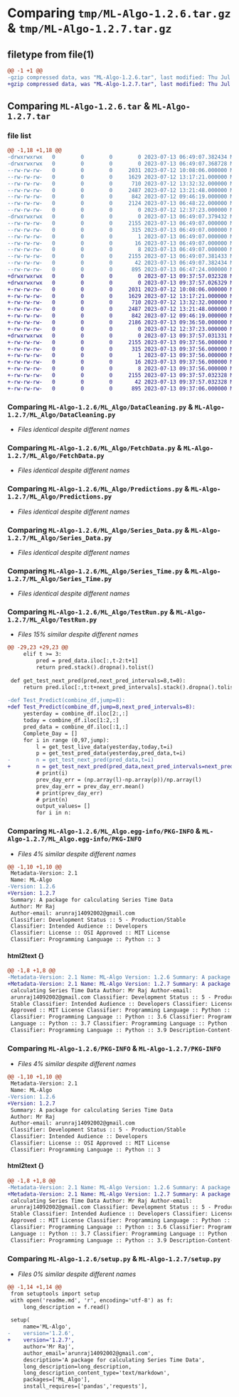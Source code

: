 # Comparing `tmp/ML-Algo-1.2.6.tar.gz` & `tmp/ML-Algo-1.2.7.tar.gz`

## filetype from file(1)

```diff
@@ -1 +1 @@
-gzip compressed data, was "ML-Algo-1.2.6.tar", last modified: Thu Jul 13 06:49:07 2023, max compression
+gzip compressed data, was "ML-Algo-1.2.7.tar", last modified: Thu Jul 13 09:37:57 2023, max compression
```

## Comparing `ML-Algo-1.2.6.tar` & `ML-Algo-1.2.7.tar`

### file list

```diff
@@ -1,18 +1,18 @@
-drwxrwxrwx   0        0        0        0 2023-07-13 06:49:07.382434 ML-Algo-1.2.6/
-drwxrwxrwx   0        0        0        0 2023-07-13 06:49:07.368728 ML-Algo-1.2.6/ML_Algo/
--rw-rw-rw-   0        0        0     2031 2023-07-12 10:08:06.000000 ML-Algo-1.2.6/ML_Algo/DataCleaning.py
--rw-rw-rw-   0        0        0     1629 2023-07-12 13:17:21.000000 ML-Algo-1.2.6/ML_Algo/FetchData.py
--rw-rw-rw-   0        0        0      710 2023-07-12 13:32:32.000000 ML-Algo-1.2.6/ML_Algo/Predictions.py
--rw-rw-rw-   0        0        0     2487 2023-07-12 13:21:48.000000 ML-Algo-1.2.6/ML_Algo/Series_Data.py
--rw-rw-rw-   0        0        0      842 2023-07-12 09:46:19.000000 ML-Algo-1.2.6/ML_Algo/Series_Time.py
--rw-rw-rw-   0        0        0     2124 2023-07-13 06:48:22.000000 ML-Algo-1.2.6/ML_Algo/TestRun.py
--rw-rw-rw-   0        0        0        0 2023-07-12 12:37:23.000000 ML-Algo-1.2.6/ML_Algo/__init__.py
-drwxrwxrwx   0        0        0        0 2023-07-13 06:49:07.379432 ML-Algo-1.2.6/ML_Algo.egg-info/
--rw-rw-rw-   0        0        0     2155 2023-07-13 06:49:07.000000 ML-Algo-1.2.6/ML_Algo.egg-info/PKG-INFO
--rw-rw-rw-   0        0        0      315 2023-07-13 06:49:07.000000 ML-Algo-1.2.6/ML_Algo.egg-info/SOURCES.txt
--rw-rw-rw-   0        0        0        1 2023-07-13 06:49:07.000000 ML-Algo-1.2.6/ML_Algo.egg-info/dependency_links.txt
--rw-rw-rw-   0        0        0       16 2023-07-13 06:49:07.000000 ML-Algo-1.2.6/ML_Algo.egg-info/requires.txt
--rw-rw-rw-   0        0        0        8 2023-07-13 06:49:07.000000 ML-Algo-1.2.6/ML_Algo.egg-info/top_level.txt
--rw-rw-rw-   0        0        0     2155 2023-07-13 06:49:07.381433 ML-Algo-1.2.6/PKG-INFO
--rw-rw-rw-   0        0        0       42 2023-07-13 06:49:07.382434 ML-Algo-1.2.6/setup.cfg
--rw-rw-rw-   0        0        0      895 2023-07-13 06:47:24.000000 ML-Algo-1.2.6/setup.py
+drwxrwxrwx   0        0        0        0 2023-07-13 09:37:57.032328 ML-Algo-1.2.7/
+drwxrwxrwx   0        0        0        0 2023-07-13 09:37:57.026329 ML-Algo-1.2.7/ML_Algo/
+-rw-rw-rw-   0        0        0     2031 2023-07-12 10:08:06.000000 ML-Algo-1.2.7/ML_Algo/DataCleaning.py
+-rw-rw-rw-   0        0        0     1629 2023-07-12 13:17:21.000000 ML-Algo-1.2.7/ML_Algo/FetchData.py
+-rw-rw-rw-   0        0        0      710 2023-07-12 13:32:32.000000 ML-Algo-1.2.7/ML_Algo/Predictions.py
+-rw-rw-rw-   0        0        0     2487 2023-07-12 13:21:48.000000 ML-Algo-1.2.7/ML_Algo/Series_Data.py
+-rw-rw-rw-   0        0        0      842 2023-07-12 09:46:19.000000 ML-Algo-1.2.7/ML_Algo/Series_Time.py
+-rw-rw-rw-   0        0        0     2186 2023-07-13 09:36:50.000000 ML-Algo-1.2.7/ML_Algo/TestRun.py
+-rw-rw-rw-   0        0        0        0 2023-07-12 12:37:23.000000 ML-Algo-1.2.7/ML_Algo/__init__.py
+drwxrwxrwx   0        0        0        0 2023-07-13 09:37:57.031331 ML-Algo-1.2.7/ML_Algo.egg-info/
+-rw-rw-rw-   0        0        0     2155 2023-07-13 09:37:56.000000 ML-Algo-1.2.7/ML_Algo.egg-info/PKG-INFO
+-rw-rw-rw-   0        0        0      315 2023-07-13 09:37:56.000000 ML-Algo-1.2.7/ML_Algo.egg-info/SOURCES.txt
+-rw-rw-rw-   0        0        0        1 2023-07-13 09:37:56.000000 ML-Algo-1.2.7/ML_Algo.egg-info/dependency_links.txt
+-rw-rw-rw-   0        0        0       16 2023-07-13 09:37:56.000000 ML-Algo-1.2.7/ML_Algo.egg-info/requires.txt
+-rw-rw-rw-   0        0        0        8 2023-07-13 09:37:56.000000 ML-Algo-1.2.7/ML_Algo.egg-info/top_level.txt
+-rw-rw-rw-   0        0        0     2155 2023-07-13 09:37:57.032328 ML-Algo-1.2.7/PKG-INFO
+-rw-rw-rw-   0        0        0       42 2023-07-13 09:37:57.032328 ML-Algo-1.2.7/setup.cfg
+-rw-rw-rw-   0        0        0      895 2023-07-13 09:37:06.000000 ML-Algo-1.2.7/setup.py
```

### Comparing `ML-Algo-1.2.6/ML_Algo/DataCleaning.py` & `ML-Algo-1.2.7/ML_Algo/DataCleaning.py`

 * *Files identical despite different names*

### Comparing `ML-Algo-1.2.6/ML_Algo/FetchData.py` & `ML-Algo-1.2.7/ML_Algo/FetchData.py`

 * *Files identical despite different names*

### Comparing `ML-Algo-1.2.6/ML_Algo/Predictions.py` & `ML-Algo-1.2.7/ML_Algo/Predictions.py`

 * *Files identical despite different names*

### Comparing `ML-Algo-1.2.6/ML_Algo/Series_Data.py` & `ML-Algo-1.2.7/ML_Algo/Series_Data.py`

 * *Files identical despite different names*

### Comparing `ML-Algo-1.2.6/ML_Algo/Series_Time.py` & `ML-Algo-1.2.7/ML_Algo/Series_Time.py`

 * *Files identical despite different names*

### Comparing `ML-Algo-1.2.6/ML_Algo/TestRun.py` & `ML-Algo-1.2.7/ML_Algo/TestRun.py`

 * *Files 15% similar despite different names*

```diff
@@ -29,23 +29,23 @@
     elif t >= 3:
         pred = pred_data.iloc[:,t-2:t+1]
         return pred.stack().dropna().tolist()
     
 def get_test_next_pred(pred,next_pred_intervals=8,t=0):
     return pred.iloc[:,t:t+next_pred_intervals].stack().dropna().tolist()    
 
-def Test_Predict(combine_df,jump=8):
+def Test_Predict(combine_df,jump=8,next_pred_intervals=8):
     yesterday = combine_df.iloc[2:,:]
     today = combine_df.iloc[1:2,:]
     pred_data = combine_df.iloc[:1,:]
     Complete_Day = []
     for i in range (0,97,jump):
         l = get_test_live_data(yesterday,today,t=i)
         p = get_test_pred_data(yesterday,pred_data,t=i)
-        n = get_test_next_pred(pred_data,t=i)
+        n = get_test_next_pred(pred_data,next_pred_intervals=next_pred_intervals,t=i)
         # print(i)
         prev_day_err = (np.array(l)-np.array(p))/np.array(l)
         prev_day_err = prev_day_err.mean()
         # print(prev_day_err)
         # print(n)
         output_values= []
         for i in n:
```

### Comparing `ML-Algo-1.2.6/ML_Algo.egg-info/PKG-INFO` & `ML-Algo-1.2.7/ML_Algo.egg-info/PKG-INFO`

 * *Files 4% similar despite different names*

```diff
@@ -1,10 +1,10 @@
 Metadata-Version: 2.1
 Name: ML-Algo
-Version: 1.2.6
+Version: 1.2.7
 Summary: A package for calculating Series Time Data
 Author: Mr Raj
 Author-email: arunraj14092002@gmail.com
 Classifier: Development Status :: 5 - Production/Stable
 Classifier: Intended Audience :: Developers
 Classifier: License :: OSI Approved :: MIT License
 Classifier: Programming Language :: Python :: 3
```

#### html2text {}

```diff
@@ -1,8 +1,8 @@
-Metadata-Version: 2.1 Name: ML-Algo Version: 1.2.6 Summary: A package for
+Metadata-Version: 2.1 Name: ML-Algo Version: 1.2.7 Summary: A package for
 calculating Series Time Data Author: Mr Raj Author-email:
 arunraj14092002@gmail.com Classifier: Development Status :: 5 - Production/
 Stable Classifier: Intended Audience :: Developers Classifier: License :: OSI
 Approved :: MIT License Classifier: Programming Language :: Python :: 3
 Classifier: Programming Language :: Python :: 3.6 Classifier: Programming
 Language :: Python :: 3.7 Classifier: Programming Language :: Python :: 3.8
 Classifier: Programming Language :: Python :: 3.9 Description-Content-Type:
```

### Comparing `ML-Algo-1.2.6/PKG-INFO` & `ML-Algo-1.2.7/PKG-INFO`

 * *Files 4% similar despite different names*

```diff
@@ -1,10 +1,10 @@
 Metadata-Version: 2.1
 Name: ML-Algo
-Version: 1.2.6
+Version: 1.2.7
 Summary: A package for calculating Series Time Data
 Author: Mr Raj
 Author-email: arunraj14092002@gmail.com
 Classifier: Development Status :: 5 - Production/Stable
 Classifier: Intended Audience :: Developers
 Classifier: License :: OSI Approved :: MIT License
 Classifier: Programming Language :: Python :: 3
```

#### html2text {}

```diff
@@ -1,8 +1,8 @@
-Metadata-Version: 2.1 Name: ML-Algo Version: 1.2.6 Summary: A package for
+Metadata-Version: 2.1 Name: ML-Algo Version: 1.2.7 Summary: A package for
 calculating Series Time Data Author: Mr Raj Author-email:
 arunraj14092002@gmail.com Classifier: Development Status :: 5 - Production/
 Stable Classifier: Intended Audience :: Developers Classifier: License :: OSI
 Approved :: MIT License Classifier: Programming Language :: Python :: 3
 Classifier: Programming Language :: Python :: 3.6 Classifier: Programming
 Language :: Python :: 3.7 Classifier: Programming Language :: Python :: 3.8
 Classifier: Programming Language :: Python :: 3.9 Description-Content-Type:
```

### Comparing `ML-Algo-1.2.6/setup.py` & `ML-Algo-1.2.7/setup.py`

 * *Files 0% similar despite different names*

```diff
@@ -1,14 +1,14 @@
 from setuptools import setup
 with open('readme.md', 'r', encoding='utf-8') as f:
     long_description = f.read()
 
 setup(
     name='ML-Algo',
-    version='1.2.6',
+    version='1.2.7',
     author='Mr Raj',
     author_email='arunraj14092002@gmail.com',
     description='A package for calculating Series Time Data',
     long_description=long_description,
     long_description_content_type='text/markdown',
     packages=['ML_Algo'],
     install_requires=['pandas','requests'],
```

